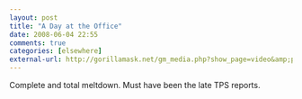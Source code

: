 ```yaml
---
layout: post  
title: "A Day at the Office"  
date: 2008-06-04 22:55  
comments: true  
categories: [elsewhere]
external-url: http://gorillamask.net/gm_media.php?show_page=video&amp;page_id=17027
---
```


Complete and total meltdown. Must have been the late TPS reports.
